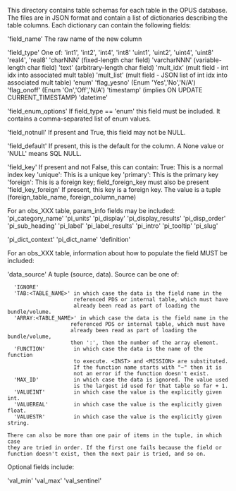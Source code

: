 This directory contains table schemas for each table in the OPUS database. The
files are in JSON format and contain a list of dictionaries describing the table
columns. Each dictionary can contain the following fields:

'field_name'            The raw name of the new column

'field_type'            One of:
                          'int1', 'int2', 'int4', 'int8'
                          'uint1', 'uint2', 'uint4', 'uint8'
                          'real4', 'real8'
                          'charNNN' (fixed-length char field)
                          'varcharNNN' (variable-length char field)
                          'text' (arbitrary-length char field)
                          'mult_idx' (mult field - int idx into associated mult table)
                          'mult_list' (mult field - JSON list of int idx into associated
                                       mult table)
                          'enum'
                          'flag_yesno' (Enum 'Yes','No','N/A')
                          'flag_onoff' (Enum 'On','Off','N/A')
                          'timestamp' (implies ON UPDATE CURRENT_TIMESTAMP)
                          'datetime'

'field_enum_options'    If field_type == 'enum' this field must be included.
                        It contains a comma-separated list of enum values.

'field_notnull'         If present and True, this field may not be NULL.

'field_default'         If present, this is the default for the column. A None
                        value or 'NULL' means SQL NULL.

'field_key'             If present and not False, this can contain:
                        True: This is a normal index key
                        'unique': This is a unique key
                        'primary': This is the primary key
                        'foreign': This is a foreign key; field_foreign_key
                                   must also be present
'field_key_foreign'     If present, this key is a foreign key. The value is a
                        tuple (foreign_table_name, foreign_column_name)

For an obs_XXX table, param_info fields may be included:
  'pi_category_name'
  'pi_units'
  'pi_display'
  'pi_display_results'
  'pi_disp_order'
  'pi_sub_heading'
  'pi_label'
  'pi_label_results'
  'pi_intro'
  'pi_tooltip'
  'pi_slug'

  'pi_dict_context'
  'pi_dict_name'
  'definition'

For an obs_XXX table, information about how to populate the field MUST be
included:

'data_source'            A tuple (source, data). Source can be one of:

      'IGNORE'
      'TAB:<TABLE_NAME>' in which case the data is the field name in the
                         referenced PDS or internal table, which must have
                         already been read as part of loading the bundle/volume.
      'ARRAY:<TABLE_NAME>' in which case the data is the field name in the
                        referenced PDS or internal table, which must have
                        already been read as part of loading the bundle/volume,
                        then ':', then the number of the array element.
      'FUNCTION'         in which case the data is the name of the function
                         to execute. <INST> and <MISSION> are substituted.
                         If the function name starts with "~" then it is
                         not an error if the function doesn't exist.
      'MAX_ID'           in which case the data is ignored. The value used
                         is the largest id used for that table so far + 1.
      'VALUEINT'         in which case the value is the explicitly given int.
      'VALUEREAL'        in which case the value is the explicitly given float.
      'VALUESTR'         in which case the value is the explicitly given string.

    There can also be more than one pair of items in the tuple, in which case
    they are tried in order. If the first one fails because the field or
    function doesn't exist, then the next pair is tried, and so on.

Optional fields include:

'val_min'
'val_max'
'val_sentinel'
